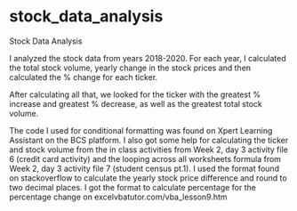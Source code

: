 # stock_data_analysis

Stock Data Analysis

I analyzed the stock data from years 2018-2020. For each year, I calculated the total stock volume, yearly change in the stock prices and then calculated the % change for each ticker.

After calculating all that, we looked for the ticker with the greatest % increase and greatest % decrease, as well as the greatest total stock volume.

The code I used for conditional formatting was found on Xpert Learning Assistant on the BCS platform. I also got some help for calculating the ticker and stock volume from the in class activities from Week 2, day 3 activity file 6 (credit card activity) and the looping across all worksheets formula from Week 2, day 3 activity file 7 (student census pt.1). I used the format found on stackoverflow to calculate the yearly stock price difference and round to two decimal places. I got the format to calculate percentage for the percentage change  on excelvbatutor.com/vba_lesson9.htm
